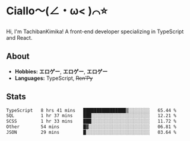 # Ciallo～(∠・ω< )⌒⭐️

Hi, I'm TachibanKimika! A front-end developer specializing in TypeScript and React.

## About
- **Hobbies:** **エロゲー**, **エロゲー**, **エロゲー**
- **Languages:** TypeScript, ~~Ren’Py~~

## Stats
<!--START_SECTION:waka-->

```txt
TypeScript   8 hrs 41 mins   ████████████████▒░░░░░░░░   65.44 %
SQL          1 hr 37 mins    ███░░░░░░░░░░░░░░░░░░░░░░   12.21 %
SCSS         1 hr 33 mins    ███░░░░░░░░░░░░░░░░░░░░░░   11.72 %
Other        54 mins         █▓░░░░░░░░░░░░░░░░░░░░░░░   06.81 %
JSON         29 mins         █░░░░░░░░░░░░░░░░░░░░░░░░   03.64 %
```

<!--END_SECTION:waka-->

<!-- ![Metrics](https://metrics.lecoq.io/TachibanaKimika?template=classic&base.activity=0&base.community=0&base.repositories=0&languages=1&isocalendar=1&isocalendar.duration=half-year&languages.limit=8&languages.sections=most-used&languages.colors=github&languages.threshold=0%25&languages.indepth=false&languages.recent.load=300&languages.recent.days=14&config.timezone=Asia%2FShanghai)
 -->
